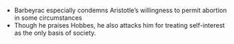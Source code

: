 - Barbeyrac especially condemns Aristotle’s willingness to permit abortion in some circumstances
- Though he praises Hobbes, he also attacks him for treating self-interest as the only basis of society. 